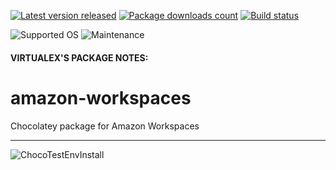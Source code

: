 [![Latest version released](https://img.shields.io/chocolatey/v/amazon-workspaces.svg)](https://chocolatey.org/packages/amazon-workspaces)
[![Package downloads count](https://img.shields.io/chocolatey/dt/amazon-workspaces.svg)](https://chocolatey.org/packages/amazon-workspaces)
[![Build status](https://img.shields.io/appveyor/ci/virtualex-itv/choco-amazon-workspaces/master.svg?logo=appveyor)](https://ci.appveyor.com/project/virtualex-itv/choco-amazon-workspaces)

![Supported OS](https://img.shields.io/badge/os-windows-blue.svg)
![Maintenance](https://img.shields.io/maintenance/yes/2020.svg)

#### VIRTUALEX'S PACKAGE NOTES:

# amazon-workspaces
Chocolatey package for Amazon Workspaces

---
![ChocoTestEnvInstall](https://rawcdn.githack.com/virtualex-itv/choco-amazon-workspaces/24e60800dd59a954cb0fde783b1eea83b4d60b6b/_img/choco-aws-test.png)
